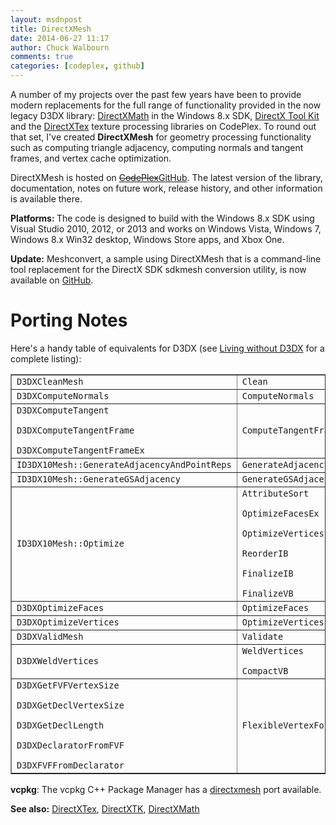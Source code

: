 ```yaml
---
layout: msdnpost
title: DirectXMesh
date: 2014-06-27 11:17
author: Chuck Walbourn
comments: true
categories: [codeplex, github]
---
```

A number of my projects over the past few years have been to provide modern replacements for the full range of functionality provided in the now legacy D3DX library: <a href="https://walbourn.github.io/introducing-directxmath/">DirectXMath</a> in the Windows 8.x SDK, <a href="https://walbourn.github.io/directxtk/">DirectX Tool Kit</a> and the <a href="https://walbourn.github.io/directxtex/">DirectXTex</a> texture processing libraries on CodePlex. To round out that set, I've created <strong>DirectXMesh</strong> for geometry processing functionality such as computing triangle adjacency, computing normals and tangent frames, and vertex cache optimization.
<!--more-->

DirectXMesh is hosted on <strike><a href="http://go.microsoft.com/fwlink/?LinkID=324981">CodePlex</a></strike><a href="https://github.com/Microsoft/DirectXMesh">GitHub</a>. The latest version of the library, documentation, notes on future work, release history, and other information is available there.

<strong>Platforms: </strong>The code is designed to build with the Windows 8.x SDK using Visual Studio 2010, 2012, or 2013 and works on Windows Vista, Windows 7, Windows 8.x Win32 desktop, Windows Store apps, and Xbox One.

<strong>Update:</strong> Meshconvert, a sample using DirectXMesh that is a command-line tool replacement for the DirectX SDK sdkmesh conversion utility, is now available on <a href="https://github.com/Microsoft/DirectXMesh/wiki/meshconvert">GitHub</a>.

<h1>Porting Notes</h1>

Here's a handy table of equivalents for D3DX (see <a href="https://walbourn.github.io/living-without-d3dx/">Living without D3DX</a> for a complete listing):

<table border="1">
<tbody>
<tr>
<td><code>D3DXCleanMesh</code></td>
<td><code>Clean</code></td>
</tr>
<tr>
<td><code>D3DXComputeNormals</code></td>
<td><code>ComputeNormals</code></td>
</tr>
<tr>
<td><code>D3DXComputeTangent<br />
D3DXComputeTangentFrame<br />
D3DXComputeTangentFrameEx</code></td>
<td><code>ComputeTangentFrame</code></td>
</tr>
<tr>
<td><code>ID3DX10Mesh::GenerateAdjacencyAndPointReps</code></td>
<td><code>GenerateAdjacencyAndPointReps</code></td>
</tr>
<tr>
<td><code>ID3DX10Mesh::GenerateGSAdjacency</code></td>
<td><code>GenerateGSAdjacency</code></td>
</tr>
<tr>
<td><code>ID3DX10Mesh::Optimize</code></td>
<td><code>AttributeSort<br />
OptimizeFacesEx<br />
OptimizeVertices<br />
ReorderIB<br />
FinalizeIB<br />
FinalizeVB</code></td>
</tr>
<tr>
<td><code>D3DXOptimizeFaces</code></td>
<td><code>OptimizeFaces</code></td>
</tr>
<tr>
<td><code>D3DXOptimizeVertices</code></td>
<td><code>OptimizeVertices</code></td>
</tr>
<tr>
<td><code>D3DXValidMesh</code></td>
<td><code>Validate</code></td>
</tr>
<tr>
<td><code>D3DXWeldVertices</code></td>
<td><code>WeldVertices<br />
CompactVB</code></td>
</tr>
<tr>
<td><code>D3DXGetFVFVertexSize<br />
D3DXGetDeclVertexSize<br />
D3DXGetDeclLength<br />
D3DXDeclaratorFromFVF<br />
D3DXFVFFromDeclarator</code></td>
<td><code>FlexibleVertexFormat.h</code></td>
</tr>
</tbody>
</table>

<strong>vcpkg</strong>: The vcpkg C++ Package Manager has a [directxmesh](https://github.com/microsoft/vcpkg/tree/master/ports/directxmesh) port available.

<strong>See also:</strong> <a href="https://walbourn.github.io/directxtex/">DirectXTex</a>, <a href="https://walbourn.github.io/directxtk/">DirectXTK</a>, <a href="https://walbourn.github.io/introducing-directxmath/">DirectXMath</a>
